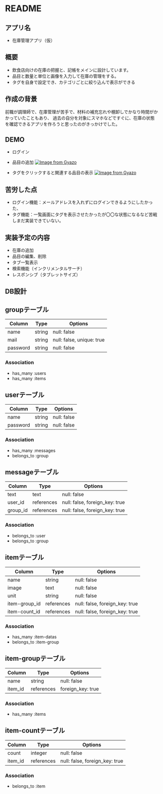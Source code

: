 # README

## アプリ名
- 在庫管理アプリ（仮）

## 概要
- 飲食店向けの在庫の把握と、記帳をメインに設計しています。
- 品目と数量と単位と画像を入力して在庫の管理をする。
- タグを自身で設定でき、カテゴリごとに絞り込んで表示ができる

## 作成の背景
前職が調理師で、在庫管理が苦手で、材料の補充忘れや棚卸しでかなり時間がかかっていたこともあり、
過去の自分を対象にスマホなどですぐに、在庫の状態を確認できるアプリを作ろうと思ったのがきっかけでした。

## DEMO
- ログイン

- 品目の追加
[![Image from Gyazo](https://i.gyazo.com/5ee7c62bb4902602dd4cd79f581b7cca.gif)](https://gyazo.com/5ee7c62bb4902602dd4cd79f581b7cca)
- タグをクリックすると関連する品目の表示
[![Image from Gyazo](https://i.gyazo.com/2117de9b00364a61830905cf6f413540.gif)](https://gyazo.com/2117de9b00364a61830905cf6f413540)

## 苦労した点
- ログイン機能：メールアドレスを入れずにログインできるようにしたかった、
- タグ機能：一覧画面にタグを表示させたかったが〇〇な状態になるなど苦戦しまだ実装できていない。

## 実装予定の内容
- 在庫の追加
- 品目の編集、削除
- タブ一覧表示
- 検索機能（インクリメンタルサーチ）
- レスポンシブ（タブレットサイズ）

## DB設計

## groupテーブル
|Column|Type|Options|
|------|----|-------|
|name|string|null: false|
|mail|string|null: false, unique: true|
|password|string|null: false|

### Association
- has_many :users
- has_many :items

## userテーブル
|Column|Type|Options|
|------|----|-------|
|name|string|null: false|
|password|string|null: false|

### Association
- has_many :messages
- belongs_to :group

## messageテーブル
|Column|Type|Options|
|------|----|-------|
|text|text|null: false|
|user_id|references|null: false, foreign_key: true|
|group_id|references|null: false, foreign_key: true|

### Association
- belongs_to :user
- belongs_to :group

## itemテーブル
|Column|Type|Options|
|------|----|-------|
|name|string|null: false|
|image|text|null: false|
|unit|string|null: false|
|item-group_id|references|null: false, foreign_key: true|
|item-count_id|references|null: false, foreign_key: true|

### Association
- has_many :item-datas
- belongs_to :item-group

## item-groupテーブル
|Column|Type|Options|
|------|----|-------|
|name|string|null: false|
|item_id|references|foreign_key: true|

### Association
- has_many :items

## item-countテーブル
|Column|Type|Options|
|------|----|-------|
|count|integer|null: false|
|item_id|references|null: false, foreign_key: true|

### Association
- belongs_to :item
